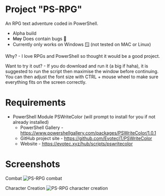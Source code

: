 # Project "PS-RPG"

An RPG text adventure coded in PowerShell.

- Alpha build
- ~~May~~ Does contain bugs 🐛
- Currently only works on Windows 🪟 (not tested on MAC or Linux)

Why? - I love RPGs and PowerShell so thought it would be a good project.

Want to try it out? - If you do download and run it (a big if haha), it is suggested to run the script then maximise the window before continuing. You can then adjust the font size with CTRL + mouse wheel to make sure everything fits on the screen correctly.

# Requirements
- PowerShell Module PSWriteColor (will prompt to install for you if not already installed)
  - PowerShell Gallery - https://www.powershellgallery.com/packages/PSWriteColor/1.0.1
  - GitHub project site - https://github.com/EvotecIT/PSWriteColor
  - Website - https://evotec.xyz/hub/scripts/pswritecolor

# Screenshots
Combat
![PS-RPG combat](https://github.com/user-attachments/assets/680ea9d3-cadc-444d-8ae6-5c726c30ca2f)


Character Creation
![PS-RPG character creation](https://github.com/user-attachments/assets/169f9f80-505f-40b5-a125-6ca12b52a3e7)

